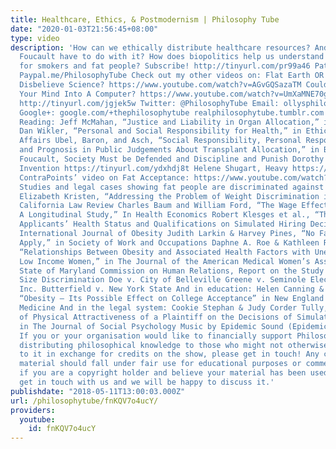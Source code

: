 ```yaml
---
title: Healthcare, Ethics, & Postmodernism | Philosophy Tube
date: "2020-01-03T21:56:45+08:00"
type: video
description: 'How can we ethically distribute healthcare resources? And what does
  Foucault have to do with it? How does biopolitics help us understand medical decision-making
  for smokers and fat people? Subscribe! http://tinyurl.com/pr99a46 Patreon: http://www.patreon.com/PhilosophyTube
  Paypal.me/PhilosophyTube Check out my other videos on: Flat Earth OR Why Do People
  Disbelieve Science? https://www.youtube.com/watch?v=AGvGQSazaTM Could You Upload
  Your Mind Into A Computer? https://www.youtube.com/watch?v=UmXaMNE70g0 Facebook:
  http://tinyurl.com/jgjek5w Twitter: @PhilosophyTube Email: ollysphilosophychannel@gmail.com
  Google+: google.com/+thephilosophytube realphilosophytube.tumblr.com Recommended
  Reading: Jeff McMahan, “Justice and Liability in Organ Allocation,” in Social Research
  Dan Wikler, “Personal and Social Responsibility for Health,” in Ethics and International
  Affairs Ubel, Baron, and Asch, “Social Responsibility, Personal Responsibility,
  and Prognosis in Public Judgements About Transplant Allocation,” in Bioethics Michel
  Foucault, Society Must be Defended and Discipline and Punish Dorothy Roberts, Fatal
  Invention https://tinyurl.com/ydxhdj8t Helene Shugart, Heavy https://tinyurl.com/ycrcupqv
  ContraPoints’ video on Fat Acceptance: https://www.youtube.com/watch?v=ZsdaLqAZ9hA&t=376s
  Studies and legal cases showing fat people are discriminated against in employment:
  Elizabeth Kristen, “Addressing the Problem of Weight Discrimination in Employment,”
  California Law Review Charles Baum and William Ford, “The Wage Effects of Obesity:
  A Longitudinal Study,” In Health Economics Robert Klesges et al., “The Effect of
  Applicants’ Health Status and Qualifications on Simulated Hiring Decisions,” in
  International Journal of Obesity Judith Larkin & Harvey Pines, “No Fat Persons Need
  Apply,” in Society of Work and Occupations Daphne A. Roe & Kathleen R. Eickwort,
  “Relationships Between Obesity and Associated Health Factors with Unemployment Among
  Low Income Women,” in The Journal of the American Medical Women’s Association The
  State of Maryland Commission on Human Relations, Report on the Study of Weight and
  Size Discrimination Doe v. City of Belleville Greene v. Seminole Electric Cooperative,
  Inc. Butterfield v. New York State And in education: Helen Canning & Jean Mayer,
  “Obesity – Its Possible Effect on College Acceptance” in New England Journal of
  Medicine And in the legal system: Cookie Stephan & Judy Corder Tully, “The Influence
  of Physical Attractiveness of a Plaintiff on the Decisions of Simulated Jurors,”
  in The Journal of Social Psychology Music by Epidemic Sound (Epidemicsound.com)
  If you or your organisation would like to financially support Philosophy Tube in
  distributing philosophical knowledge to those who might not otherwise have access
  to it in exchange for credits on the show, please get in touch! Any copyrighted
  material should fall under fair use for educational purposes or commentary, but
  if you are a copyright holder and believe your material has been used unfairly please
  get in touch with us and we will be happy to discuss it.'
publishdate: "2018-05-11T13:00:03.000Z"
url: /philosophytube/fnKQV7o4ucY/
providers:
  youtube:
    id: fnKQV7o4ucY
---
```

